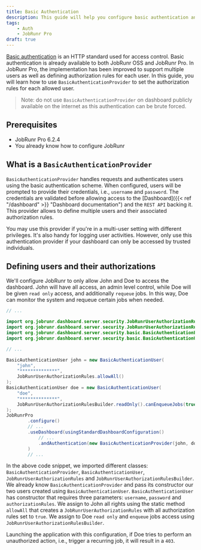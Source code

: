 ```yaml
---
title: Basic Authentication
description: This guide will help you configure basic authentication and define authorization rules for each user to restrict access to your JobRunr dashboard.
tags:
    - Auth
    - JobRunr Pro
draft: true
---
```


[Basic authentication](https://en.wikipedia.org/wiki/Basic_access_authentication) is an HTTP standard used for access control. Basic authentication is already available to both JobRunr OSS and JobRunr Pro. In JobRunr Pro, the implementation has been improved to support multiple users as well as defining authorization rules for each user. In this guide, you will learn how to use `BasicAuthenticationProvider` to set the authorization rules for each allowed user.

> Note: do not use `BasicAuthenticationProvider` on dashboard publicly available on the internet as this authentication can be brute forced.

## Prerequisites
- JobRunr Pro 6.2.4
- You already know how to configure JobRunr

## What is a `BasicAuthenticationProvider`
`BasicAuthenticationProvider` handles requests and authenticates users using the basic authentication scheme. When configured, users will be prompted to provide their credentials, i.e., `username` and `password`. The credentials are validated before allowing access to the [Dashboard]({{< ref "/dashboard" >}} "Dashboard documentation") and the `REST API` backing it. This provider allows to define multiple users and their associated authorization rules.

You may use this provider if you're in a multi-user setting with different privileges. It's also handy for logging user activities. However, only use this authentication provider if your dashboard can only be accessed by trusted individuals.

## Defining users and their authorizations
We'll configure JobRunr to only allow John and Doe to access the dashboard. John will have all access, an admin level control, while Doe will be given `read only` access, and additionally `requeue` jobs. In this way, Doe can monitor the system and requeue certain jobs when needed.

```java
// ...

import org.jobrunr.dashboard.server.security.JobRunrUserAuthorizationRules;
import org.jobrunr.dashboard.server.security.JobRunrUserAuthorizationRulesBuilder;
import org.jobrunr.dashboard.server.security.basic.BasicAuthenticationProvider;
import org.jobrunr.dashboard.server.security.basic.BasicAuthenticationUser;

// ...

BasicAuthenticationUser john = new BasicAuthenticationUser(
    "john",
    "**************", 
    JobRunrUserAuthorizationRules.allowAll()
);
BasicAuthenticationUser doe = new BasicAuthenticationUser(
    "doe",
    "**************", 
    JobRunrUserAuthorizationRulesBuilder.readOnly().canEnqueueJobs(true).build()
);
JobRunrPro
        .configure()
        // ...
        .useDashboard(usingStandardDashboardConfiguration()
            // ...
            .andAuthentication(new BasicAuthenticationProvider(john, doe))
        )
        // ...
```

In the above code snippet, we imported different classes: `BasicAuthenticationProvider`, `BasicAuthenticationUser`, `JobRunrUserAuthorizationRules` and `JobRunrUserAuthorizationRulesBuilder`. We already know `BasicAuthenticationProvider` and pass its constructor our two users created using `BasicAuthenticationUser`. `BasicAuthenticationUser` has constructor that requires three parameters: `username`, `password` and `authorizationRules`. We assign to John all rights using the static method `allowAll` that creates a `JobRunrUserAuthorizationRules` with all authorization rules set to `true`. We assign to Doe `read only` and `enqueue` jobs access using `JobRunrUserAuthorizationRulesBuilder`.

Launching the application with this configuration, if Doe tries to perform an unauthorized action, i.e., trigger a recurring job, it will result in a `403`.